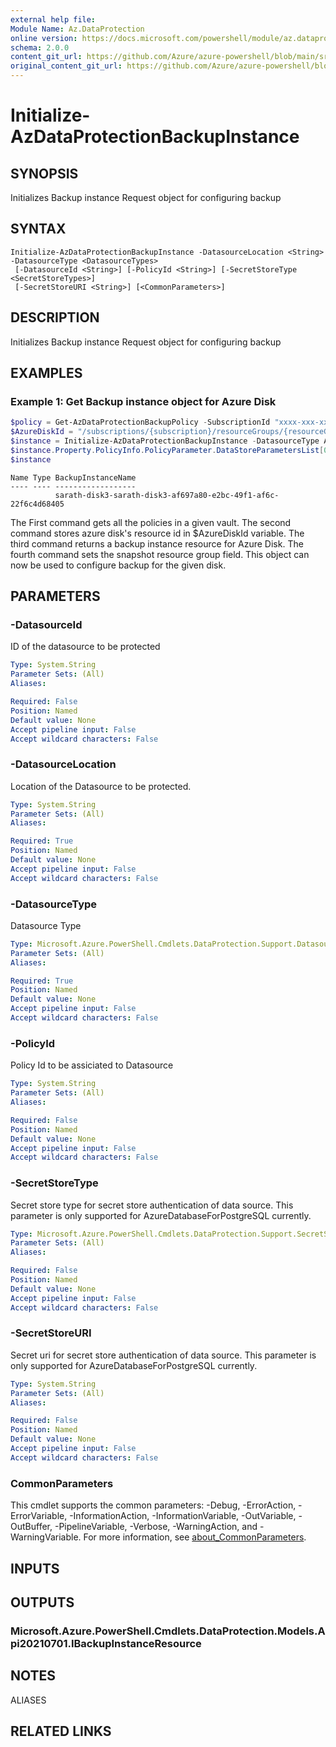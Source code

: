 ```yaml
---
external help file: 
Module Name: Az.DataProtection
online version: https://docs.microsoft.com/powershell/module/az.dataprotection/initialize-azdataprotectionbackupinstance
schema: 2.0.0
content_git_url: https://github.com/Azure/azure-powershell/blob/main/src/DataProtection/help/Initialize-AzDataProtectionBackupInstance.md
original_content_git_url: https://github.com/Azure/azure-powershell/blob/main/src/DataProtection/help/Initialize-AzDataProtectionBackupInstance.md
---
```


# Initialize-AzDataProtectionBackupInstance

## SYNOPSIS
Initializes Backup instance Request object for configuring backup

## SYNTAX

```
Initialize-AzDataProtectionBackupInstance -DatasourceLocation <String> -DatasourceType <DatasourceTypes>
 [-DatasourceId <String>] [-PolicyId <String>] [-SecretStoreType <SecretStoreTypes>]
 [-SecretStoreURI <String>] [<CommonParameters>]
```

## DESCRIPTION
Initializes Backup instance Request object for configuring backup

## EXAMPLES

### Example 1: Get Backup instance object for Azure Disk
```powershell
$policy = Get-AzDataProtectionBackupPolicy -SubscriptionId "xxxx-xxx-xxx" -ResourceGroupName sarath-rg -VaultName sarath-vault
$AzureDiskId = "/subscriptions/{subscription}/resourceGroups/{resourceGroup}/providers/Microsoft.Compute/disks/{diskname}"
$instance = Initialize-AzDataProtectionBackupInstance -DatasourceType AzureDisk -DatasourceLocation westus -DatasourceId $AzureDiskId -PolicyId $policy[0].Id
$instance.Property.PolicyInfo.PolicyParameter.DataStoreParametersList[0].ResourceGroupId = "/subscriptions/{subscription}/resourceGroups/{snapshotResourceGroup}"
$instance
```

```output
Name Type BackupInstanceName
---- ---- ------------------
          sarath-disk3-sarath-disk3-af697a80-e2bc-49f1-af6c-22f6c4d68405
```

The First command gets all the policies in a given vault.
The second command stores azure disk's resource id in $AzureDiskId
variable.
The third command returns a backup instance resource for Azure Disk.
The fourth command sets the snapshot resource group field.
This object can now be used to configure backup for the given disk.

## PARAMETERS

### -DatasourceId
ID of the datasource to be protected

```yaml
Type: System.String
Parameter Sets: (All)
Aliases:

Required: False
Position: Named
Default value: None
Accept pipeline input: False
Accept wildcard characters: False
```

### -DatasourceLocation
Location of the Datasource to be protected.

```yaml
Type: System.String
Parameter Sets: (All)
Aliases:

Required: True
Position: Named
Default value: None
Accept pipeline input: False
Accept wildcard characters: False
```

### -DatasourceType
Datasource Type

```yaml
Type: Microsoft.Azure.PowerShell.Cmdlets.DataProtection.Support.DatasourceTypes
Parameter Sets: (All)
Aliases:

Required: True
Position: Named
Default value: None
Accept pipeline input: False
Accept wildcard characters: False
```

### -PolicyId
Policy Id to be assiciated to Datasource

```yaml
Type: System.String
Parameter Sets: (All)
Aliases:

Required: False
Position: Named
Default value: None
Accept pipeline input: False
Accept wildcard characters: False
```

### -SecretStoreType
Secret store type for secret store authentication of data source.
This parameter is only supported for AzureDatabaseForPostgreSQL currently.

```yaml
Type: Microsoft.Azure.PowerShell.Cmdlets.DataProtection.Support.SecretStoreTypes
Parameter Sets: (All)
Aliases:

Required: False
Position: Named
Default value: None
Accept pipeline input: False
Accept wildcard characters: False
```

### -SecretStoreURI
Secret uri for secret store authentication of data source.
This parameter is only supported for AzureDatabaseForPostgreSQL currently.

```yaml
Type: System.String
Parameter Sets: (All)
Aliases:

Required: False
Position: Named
Default value: None
Accept pipeline input: False
Accept wildcard characters: False
```

### CommonParameters
This cmdlet supports the common parameters: -Debug, -ErrorAction, -ErrorVariable, -InformationAction, -InformationVariable, -OutVariable, -OutBuffer, -PipelineVariable, -Verbose, -WarningAction, and -WarningVariable. For more information, see [about_CommonParameters](http://go.microsoft.com/fwlink/?LinkID=113216).

## INPUTS

## OUTPUTS

### Microsoft.Azure.PowerShell.Cmdlets.DataProtection.Models.Api20210701.IBackupInstanceResource

## NOTES

ALIASES

## RELATED LINKS

